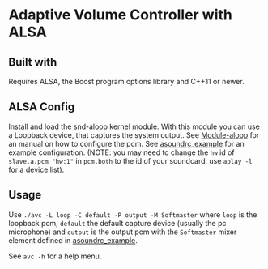 # Adaptive Volume Controller with ALSA

## Built with
Requires ALSA, the Boost program options library and C++11 or newer.

## ALSA Config
Install and load the snd-aloop kernel module.  With this module you can use a Loopback device, that captures the system output. See [Module-aloop](https://www.alsa-project.org/main/index.php/Matrix:Module-aloop) for an manual on how to configure the pcm. See [asoundrc_example](https://github.com/mariusdr/avc/blob/master/asoundrc_example) for an example configuration. (NOTE: you may need to change the `hw` id of `slave.a.pcm "hw:1"` in `pcm.both` to the id of your soundcard, use `aplay -l` for a device list).

## Usage
Use `./avc -L loop -C default -P output -M Softmaster` where `loop` is the loopback pcm, `default` the default capture device (usually the pc microphone) and `output` is the output pcm with the `Softmaster` mixer element defined in [asoundrc_example](https://github.com/mariusdr/avc/blob/master/asoundrc_example). 

See `avc -h` for a help menu. 
